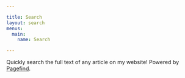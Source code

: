 ```yaml
---

title: Search
layout: search
menus:
  main:
    name: Search

---
```


Quickly search the full text of any article on my website! Powered by
[Pagefind](https://pagefind.app/).
